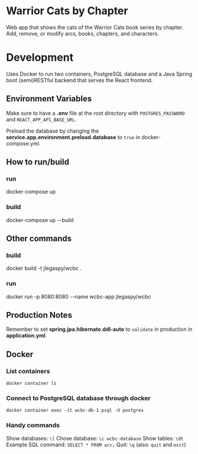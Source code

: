 # Warrior Cats by Chapter
Web app that shows the cats of the Warrior Cats book series by chapter.
Add, remove, or modify arcs, books, chapters, and characters.

# Development
Uses Docker to run two containers, PostgreSQL database and a Java Spring boot (semi)RESTful backend that serves the React frontend.

## Environment Variables
Make sure to have a **.env** file at the root directory with `POSTGRES_PASSWORD` and `REACT_APP_API_BASE_URL`.

Preload the database by changing the **service.app.environment.preload.database** to `true` in docker-compose.yml.

## How to run/build
### run
docker-compose up

### build
docker-compose up --build

## Other commands
### build
docker build -t jlegaspy/wcbc . 

### run
docker run -p 8080:8080 --name wcbc-app jlegaspy/wcbc

## Production Notes
Remember to set **spring.jpa.hibernate.ddl-auto** to `validate` in production in **application.yml**.

## Docker
### List containers
```docker container ls```

### Connect to PostgreSQL database through docker
```docker container exec -it wcbc-db-1 psql -U postgres```

### Handy commands
Show databases: `\l`
Chose database: `\c wcbc-database`
Show tables: `\dt`
Example SQL command: `SELECT * FROM arc;`
Quit: `\q` (also: `quit` and `exit`)